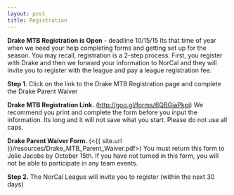 ```yaml
---
layout: post
title: Registration
---
```


**Drake MTB Registration is Open** - deadline 10/15/15 Its that time of year when we need your help completing forms and getting set up for the season. You may recall, registration is a 2-step process. First, you register with Drake and then we forward your information to NorCal and they will invite you to register with the league and pay a league registration fee.

**Step 1**. Click on the link to the Drake MTB Registration page and complete the Drake Parent Waiver

**Drake MTB Registration Link.** (<http://goo.gl/forms/6QBGiaPkpi>) We recommend you print and complete the form before you input the information. Its long and it will not save what you start. Please do not use all caps.

**Drake Parent Waiver Form.** (<{{ site.url }}/resources/Drake_MTB_Parent_Waiver.pdf>) You must return this form to Jolie Jacobs by October 15th. If you have not turned in this form, you will not be able to participate in any team events.

**Step 2.** The NorCal League will invite you to register (within the next 30 days)
